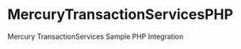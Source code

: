 MercuryTransactionServicesPHP
=============================

Mercury TransactionServices Sample PHP Integration
